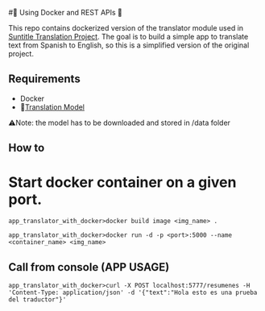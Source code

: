 #🐳 Using Docker and REST APIs 🐳

This repo contains dockerized version of the translator module used in [Suntitle Translation Project](https://github.com/Razwand/subtitle_translation).
The goal is to build a simple app to translate text from Spanish to English, so this is a simplified version of the original project.

## Requirements
- Docker
- 🤗[Translation Model](https://huggingface.co/razwand/opus-mt-en-mul-finetuned_en_sp_translator) 

⚠️Note:  the model has to be downloaded and stored in /data folder

## How to

# Start docker container on a given port.

```console
app_translator_with_docker>docker build image <img_name> .

```
```console
app_translator_with_docker>docker run -d -p <port>:5000 --name <container_name> <img_name>

```
## Call from console (APP USAGE)

```console
app_translator_with_docker>curl -X POST localhost:5777/resumenes -H 'Content-Type: application/json' -d '{"text":"Hola esto es una prueba del traductor"}'

```


